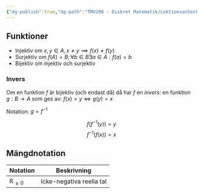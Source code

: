 ```yaml
---
{"dg-publish":true,"dg-path":"TMV200 - Diskret Matematik/Lektionsanteckningar/2024-09-11.md","permalink":"/TMV200 - Diskret Matematik/Lektionsanteckningar/2024-09-11/"}
---
```


## Funktioner

- Injektiv om $x,y\in A,x\neq y\implies f(x)\neq f(y)$
- Surjektiv om $f(A)=B;\forall b\in B\exists a\in A:f(a)=b$
- Bijektiv om injektiv och surjektiv

### Invers

Om en funktion $f$ är bijektiv (och endast då) då har $f$ en *invers*: en funktion $g:B\rightarrow A$ som ges av: $f(x)=y\iff g(y)=x$

Notation: $g=f^{-1}$

$$f(f^{-1}(y))=y$$
$$f^{-1}(f(x))=x$$
## Mängdnotation

| Notation             | Beskrivning              |
| -------------------- | ------------------------ |
| $\mathbb{R}_{\geq0}$ | Icke-negativa reella tal |
